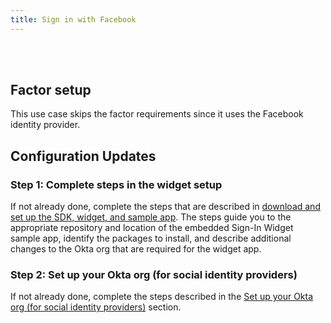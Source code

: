 ```yaml
---
title: Sign in with Facebook
---
```


<div class="oie-embedded-sdk">

<ApiLifecycle access="ie" /><br>
<ApiLifecycle access="Limited GA" /><br>

 

## Factor setup

This use case skips the factor requirements since it uses the Facebook identity provider.

## Configuration Updates

### Step 1:  Complete steps in the widget setup

If not already done, complete the steps that are described in [download and set up the SDK, widget, and sample app](/docs/guides/oie-embedded-common-download-setup-app/aspnet/main/). The steps guide you to the appropriate repository and location of the embedded Sign-In Widget sample app, identify the packages to install, and describe additional changes to the Okta org that are required for the widget app.

### Step 2: Set up your Okta org (for social identity providers)

If not already done, complete the steps described in the [Set up your Okta org (for social identity providers)](/docs/guides/oie-embedded-common-org-setup/aspnet/main/#set-up-your-okta-org-for-social-identity-providers) section.

<StackSnippet snippet="summaryofsteps" noSelector />

<StackSnippet snippet="integrationsteps" noSelector />

</div>
